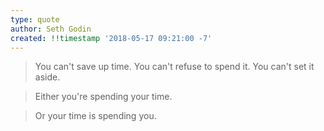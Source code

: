 ```yaml
---
type: quote
author: Seth Godin
created: !!timestamp '2018-05-17 09:21:00 -7'
---
```

> You can't save up time. You can't refuse to spend it. You can't set it aside.

> Either you're spending your time.

> Or your time is spending you.
